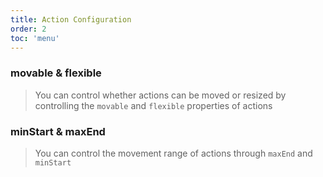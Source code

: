 ```yaml
---
title: Action Configuration
order: 2
toc: 'menu'
---
```



### movable & flexible

> You can control whether actions can be moved or resized by controlling the `movable` and `flexible` properties of actions

<code src="./index.tsx"></code>

### minStart & maxEnd

> You can control the movement range of actions through `maxEnd` and `minStart`

<code src="./index2.tsx"></code>